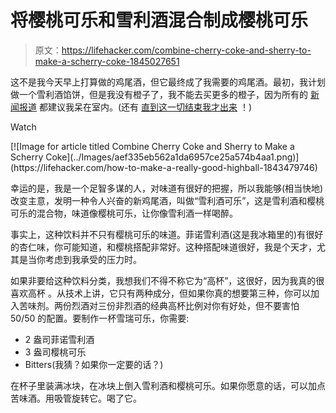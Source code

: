 # 将樱桃可乐和雪利酒混合制成樱桃可乐

> 原文：<https://lifehacker.com/combine-cherry-coke-and-sherry-to-make-a-scherry-coke-1845027651>

这不是我今天早上打算做的鸡尾酒，但它最终成了我需要的鸡尾酒。最初，我计划做一个雪利酒馅饼，但是我没有橙子了，我不能去买更多的橙子，因为所有的 [新闻报道](https://www.oregonlive.com/news/2020/09/portland-now-has-the-worst-air-quality-in-the-world-due-to-oregon-and-washington-wildfires.html) 都建议我呆在室内。(还有 [直到这一切结束我才出来](https://www.youtube.com/watch?v=0rKC7ElkTUQ) ！)

Watch

<aside data-commerce-source="inset" class="sc-16a0mhj-2 gAjHzr">[![Image for article titled Combine Cherry Coke and Sherry to Make a Scherry Coke](../Images/aef335eb562a1da6957ce25a574b4aa1.png)](https://lifehacker.com/how-to-make-a-really-good-highball-1843479746)</aside>

幸运的是，我是一个足智多谋的人，对味道有很好的把握，所以我能够(相当快地)改变主意，发明一种令人兴奋的新鸡尾酒，叫做“雪利酒可乐”，这是雪利酒和樱桃可乐的混合物，味道像樱桃可乐，让你像雪利酒一样喝醉。

事实上，这种饮料并不只有樱桃可乐的味道。菲诺雪利酒(这是我冰箱里的)有很好的杏仁味，你可能知道，和樱桃搭配非常好。这种搭配味道很好，我是个天才，尤其是当你考虑到我承受的压力时。

如果非要给这种饮料分类，我想我们不得不称它为“高杯”，这很好，因为我真的很喜欢高杯 。从技术上讲，它只有两种成分，但如果你真的想要第三种，你可以加入苦味剂。两份烈酒对三份非烈酒的经典高杯比例对你有好处，但不要害怕 50/50 的配置。要制作一杯雪瑞可乐，你需要:

*   2 盎司菲诺雪利酒
*   3 盎司樱桃可乐
*   Bitters(我猜？如果你一定要的话？)

在杯子里装满冰块，在冰块上倒入雪利酒和樱桃可乐。如果你愿意的话，可以加点苦味酒。用吸管旋转它。喝了它。